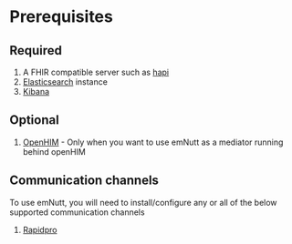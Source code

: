 # Prerequisites

## Required

1. A FHIR compatible server such as [hapi](https://hapifhir.io/)
2. [Elasticsearch](https://www.elastic.co/) instance
3. [Kibana](https://www.elastic.co/kibana)

## Optional

1. [OpenHIM](http://openhim.org/) - Only when you want to use emNutt as a mediator running behind openHIM

## Communication channels

To use emNutt, you will need to install/configure any or all of the below supported communication channels

1. [Rapidpro](https://rapidpro.github.io/rapidpro)
